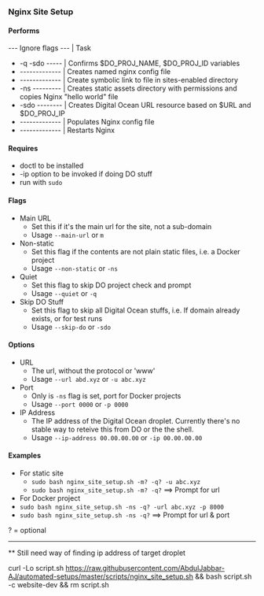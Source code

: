 ### Nginx Site Setup

#### Performs
 --- Ignore flags --- | Task
- -q -sdo ----- | Confirms $DO_PROJ_NAME, $DO_PROJ_ID variables
- ------------- | Creates named nginx config file
- ------------- | Create symbolic link to file in sites-enabled directory
- -ns --------- | Creates static assets directory with permissions and copies Nginx "hello world" file
- -sdo -------- | Creates Digital Ocean URL resource based on $URL and $DO_PROJ_IP
- ------------- | Populates Nginx config file
- ------------- | Restarts Nginx

#### Requires
- doctl to be installed
- -ip option to be invoked if doing DO stuff
- run with `sudo`

#### Flags
- Main URL
  - Set this if it's the main url for the site, not a sub-domain
  - Usage `--main-url` or `m`
- Non-static
  - Set this flag if the contents are not plain static files, i.e. a Docker project
  - Usage `--non-static` or `-ns`
- Quiet
  - Set this flag to skip DO project check and prompt
  - Usage `--quiet` or `-q`
- Skip DO Stuff
  - Set this flag to skip all Digital Ocean stuffs, i.e. If domain already exists, or for test runs
  - Usage `--skip-do` or `-sdo`										

#### Options
- URL
  - The url, without the protocol or 'www'
  - Usage `--url abd.xyz` or `-u abc.xyz`
- Port
  - Only is `-ns` flag is set, port for Docker projects
  - Usage `--port 0000` or `-p 0000`
- IP Address
    - The IP address of the Digital Ocean droplet. Currently there's no stable way to reteive this from DO or the the shell.
    - Usage `--ip-address 00.00.00.00` or `-ip 00.00.00.00`


#### Examples
- For static site
	- `sudo bash nginx_site_setup.sh -m? -q? -u abc.xyz`
	- `sudo bash nginx_site_setup.sh -m? -q?` ==> Prompt for url
- For Docker project
 - `sudo bash nginx_site_setup.sh -ns -q? -url abc.xyz -p 8000`
 - `sudo bash nginx_site_setup.sh -ns -q?` ==> Prompt for url & port

? = optional


--- 
** Still need way of finding ip address of target droplet


curl -Lo script.sh https://raw.githubusercontent.com/AbdulJabbar-AJ/automated-setups/master/scripts/nginx_site_setup.sh && bash script.sh -c website-dev && rm script.sh



